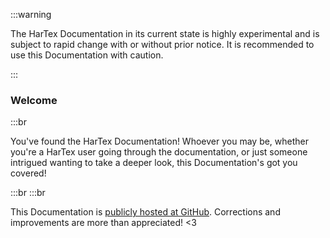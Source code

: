 :::warning

The HarTex Documentation in its current state is highly
experimental and is subject to rapid change with or without prior
notice. It is recommended to use this Documentation with caution.

:::

### Welcome

:::br

You've found the HarTex Documentation! Whoever you may be,
whether you're a HarTex user going through the documentation,
or just someone intrigued wanting to take a deeper look, this
Documentation's got you covered!

:::br
:::br

This Documentation is [publicly hosted at GitHub](https://github.com/TeamHarTex/HarTex).  Corrections and improvements are more than appreciated! <3

